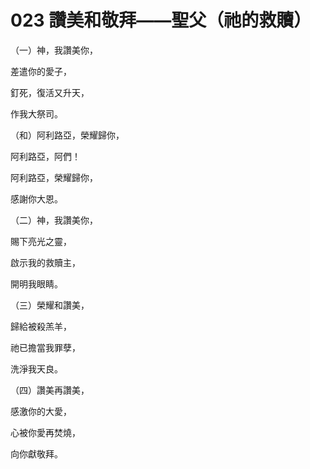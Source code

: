 # 023 讚美和敬拜——聖父（祂的救贖）

（一）神，我讚美你，

差遣你的愛子，

釘死，復活又升天，

作我大祭司。

（和）阿利路亞，榮耀歸你，

阿利路亞，阿們！

阿利路亞，榮耀歸你，

感謝你大恩。

（二）神，我讚美你，

賜下亮光之靈，

啟示我的救贖主，

開明我眼睛。

（三）榮耀和讚美，

歸給被殺羔羊，

祂已擔當我罪孽，

洗淨我天良。

（四）讚美再讚美，

感激你的大愛，

心被你愛再焚燒，

向你獻敬拜。

